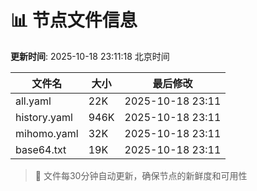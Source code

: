 # 📊 节点文件信息

**更新时间**: 2025-10-18 23:11:18 北京时间

| 文件名 | 大小 | 最后修改 |
|--------|------|----------|
| all.yaml | 22K | 2025-10-18 23:11 |
| history.yaml | 946K | 2025-10-18 23:11 |
| mihomo.yaml | 32K | 2025-10-18 23:11 |
| base64.txt | 19K | 2025-10-18 23:11 |

> 🔄 文件每30分钟自动更新，确保节点的新鲜度和可用性
